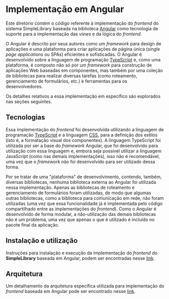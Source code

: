 # Implementação em Angular

Este diretório contém o código referente à implementação do *frontend* do
sistema SimpleLibrary baseada na biblioteca [Angular](https://angular.io/) como
tecnologia de suporte para a implementação das *views* e da lógica do
*frontend*.

O Angular é descrito por seus autores como um *framework* para design de
aplicações e uma plataforma para criar aplicações de página única (*single page
applications* ou SPAs) eficientes e sofisticadas. O Angular é desenvolvido sobre
a linguagem de programação [TypeScript](https://www.typescriptlang.org/) e, como
uma plataforma, é composto não só por um *framework* para construção de
aplicações Web baseadas em componentes, mas também por uma coleção de
bibliotecas para realizar diversas tarefas (como roteamento, gerenciamento de
formulários, etc.) e ferramentas para os desenvolvedores.

Os detalhes relativos a essa implementação em específico são explorados nas
seções seguintes.

## Tecnologias

Essa implementação do *frontend* foi desenvolvida utilizando a linguagem de
programação [TypeScript](https://www.typescriptlang.org/) e a linguagem
[CSS](https://developer.mozilla.org/pt-BR/docs/Web/CSS), para a definição dos
estilos (isto é, a formatação visual dos componentes). A linguagem TypeScript
foi utilizada por ser a base do *framework* Angular, que foi desenvolvido para
utilização com essa linguagem e, embora seja possível utilizar a linguagem
JavaScript (como nas demais implementações), isso não é recomendável, uma vez
que o *framework* não foi desenvolvido para ser utilizado dessa forma.

Por se tratar de uma "plataforma" de desenvolvimento, contendo, também, diversas
bibliotecas, nenhuma biblioteca externa ao Angular foi utilizada nessa
implementação. Apenas as bibliotecas de roteamento e gerenciamento de
formulários foram utilizadas, de modo que algumas outras bibliotecas, como a
biblioteca para comunicação em rede, não foram utilizadas (uma vez que essa
funcionalidade já é implementada pelo código compartilhado entre as
implementações do *frontend*). Como o Angular é desenvolvido de forma modular, a
não-utilização das demais bibliotecas não é um problema, uma vez que apenas o
que é utilizado é incluído no pacote final da aplicação.

## Instalação e utilização

Instruções para instalação e execução da implementação do *frontend* do
**SimpleLibrary** baseada em Angular, podem ser encontradas nesse
[link](docs/instalacao.md).

## Arquitetura

Um detalhamento da arquitetura específica utilizada para implementação do
*frontend* baseada em Angular pode ser encontrado nesse
[link](docs/arquitetura.md).
